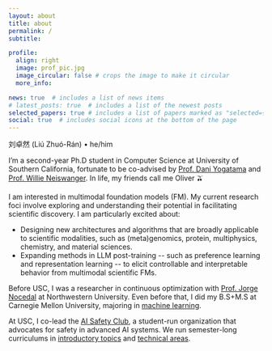 ```yaml
---
layout: about
title: about
permalink: /
subtitle:

profile:
  align: right
  image: prof_pic.jpg
  image_circular: false # crops the image to make it circular
  more_info:

news: true  # includes a list of news items
# latest_posts: true  # includes a list of the newest posts
selected_papers: true # includes a list of papers marked as "selected={true}"
social: true  # includes social icons at the bottom of the page
---
```


刘卓然 (Liú Zhuó-Rán) • he/him

I’m a second-year Ph.D student in Computer Science at University of Southern California, fortunate to be co-advised by [Prof. Dani Yogatama](https://dyogatama.github.io/) and [Prof. Willie Neiswanger](https://willieneis.github.io/). In life, my friends call me Oliver 🫒

I am interested in multimodal foundation models (FM). My current research foci involve exploring and understanding their potential in facilitating scientific discovery. I am particularly excited about:
- Designing new architectures and algorithms that are broadly applicable to scientific modalities, such as (meta)genomics, protein, multiphysics, chemistry, and material sciences.
- Expanding methods in LLM post-training -- such as preference learning and representation learning -- to elicit controllable and interpretable behavior from multimodal scientific FMs.

Before USC, I was a researcher in continuous optimization with [Prof. Jorge Nocedal](https://jnocedal.github.io/) at Northwestern University. Even before that, I did my B.S+M.S at Carnegie Mellon University, majoring in [machine learning](https://www.ml.cmu.edu/academics/machine-learning-masters-curriculum.html).

At USC, I co-lead the [AI Safety Club](https://www.notion.so/aisafetyusc/About-Us-026a440a9c204050b0160121aab8a88a), a student-run organization that advocates for safety in advanced AI systems. We run semester-long curriculums in [introductory topics](https://aisafetyusc.notion.site/Intro-Track-da1b7bbf96db436ba365dbd41f8db686) and [technical areas](https://aisafetyusc.notion.site/Advanced-Track-b331dfaa45a44eae82852ed1b2dc9303).
